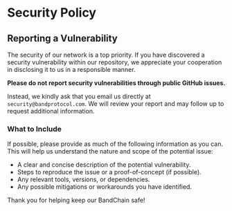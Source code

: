 # Security Policy

## Reporting a Vulnerability

The security of our network is a top priority. If you have discovered a security vulnerability within our repository, we appreciate your cooperation in disclosing it to us in a responsible manner.

**Please do not report security vulnerabilities through public GitHub issues.**

Instead, we kindly ask that you email us directly at `security@bandprotocol.com`. We will review your report and may follow up to request additional information.

### What to Include

If possible, please provide as much of the following information as you can. This will help us understand the nature and scope of the potential issue:

- A clear and concise description of the potential vulnerability.
- Steps to reproduce the issue or a proof-of-concept (if possible).
- Any relevant tools, versions, or dependencies.
- Any possible mitigations or workarounds you have identified.


Thank you for helping keep our BandChain safe!
